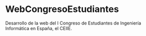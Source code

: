 # WebCongresoEstudiantes
Desarrollo de la web del I Congreso de Estudiantes de Ingeniería Informática en España, el CEIIE.
